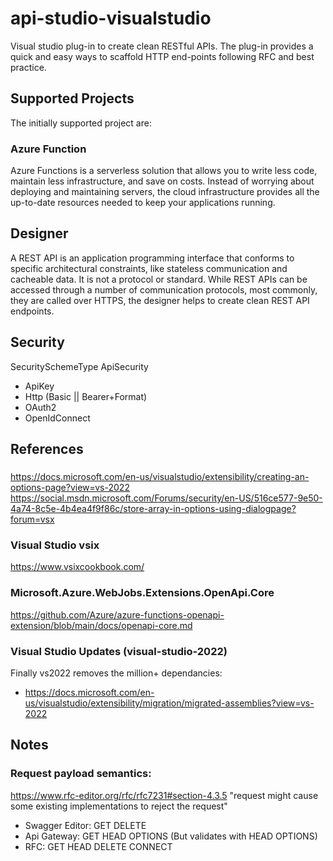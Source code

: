 # api-studio-visualstudio
Visual studio plug-in to create clean RESTful APIs. The plug-in provides a quick and easy ways to scaffold HTTP end-points following RFC and best practice.

## Supported Projects

The initially supported project are:
### Azure Function

Azure Functions is a serverless solution that allows you to write less code, maintain less infrastructure, and save on costs. Instead of worrying about deploying and maintaining servers, the cloud infrastructure provides all the up-to-date resources needed to keep your applications running.

## Designer

A REST API is an application programming interface that conforms to specific architectural constraints, like stateless communication and cacheable data. It is not a protocol or standard. While REST APIs can be accessed through a number of communication protocols, most commonly, they are called over HTTPS,  the designer helps to create clean REST API endpoints.

## Security

SecuritySchemeType
ApiSecurity
- ApiKey
- Http (Basic || Bearer+Format) 
- OAuth2
- OpenIdConnect

## References 

###
https://docs.microsoft.com/en-us/visualstudio/extensibility/creating-an-options-page?view=vs-2022
https://social.msdn.microsoft.com/Forums/security/en-US/516ce577-9e50-4a74-8c5e-4b4ea4f9f86c/store-array-in-options-using-dialogpage?forum=vsx

### Visual Studio vsix
https://www.vsixcookbook.com/

### Microsoft.Azure.WebJobs.Extensions.OpenApi.Core
https://github.com/Azure/azure-functions-openapi-extension/blob/main/docs/openapi-core.md

### Visual Studio Updates (visual-studio-2022)
Finally vs2022 removes the million+ dependancies:
- https://docs.microsoft.com/en-us/visualstudio/extensibility/migration/migrated-assemblies?view=vs-2022


## Notes
### Request payload semantics:
https://www.rfc-editor.org/rfc/rfc7231#section-4.3.5
    "request might cause some existing implementations to reject the request"
  - Swagger Editor:	GET DELETE
  - Api Gateway:      GET HEAD OPTIONS (But validates with HEAD OPTIONS)
  - RFC:              GET HEAD DELETE CONNECT 